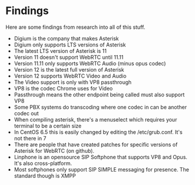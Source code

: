 # Findings
Here are some findings from research into all of this stuff.

* Digium is the company that makes Asterisk
* Digium only supports LTS versions of Asterisk
* The latest LTS version of Asterisk is 11
* Version 11 doesn't support WebRTC until 11.11
* Version 11.11 only supports WebRTC Audio (minus opus codec)
* Version 12 is the latest full version of Asterisk
* Version 12 supports WebRTC Video and Audio
* The Video support is only with VP8 passthrough
* VP8 is the codec Chrome uses for Video
* Passthrough means the other endpoint being called must also support VP8
* Some PBX systems do transcoding where one codec in can be another codec out
* When compiling asterisk, there's a menuselect which requires your terminal to be a certain size
* In CentOS 6.5 this is easily changed by editing the /etc/grub.conf. It's not there in 7
* There are people that have created patches for specific versions of Asterisk for WebRTC (on github).
* Linphone is an opensource SIP Softphone that supports VP8 and Opus. It's also cross-platform.
* Most softphones only support SIP SIMPLE messaging for presence. The standard though is XMPP
